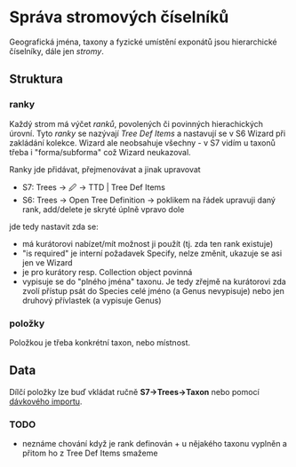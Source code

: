 # Správa stromových číselníků
Geografická jména, taxony a fyzické umístění exponátů jsou hierarchické číselníky, dále jen *stromy*.

## Struktura
### ranky
Každý strom má výčet *ranků*, povolených či povinných hierachických úrovní. Tyto *ranky* se nazývají *Tree Def Items* a nastavují se v S6 Wizard při zakládání kolekce. Wizard ale neobsahuje všechny - v S7 vidím u taxonů třeba i "forma/subforma" což Wizard neukazoval. 

Ranky jde přidávat, přejmenovávat a jinak upravovat
* S7: Trees -> 🖉 -> TTD | Tree Def Items
* S6: Trees -> Open Tree Definition -> poklikem na řádek upravuji daný rank, add/delete je skryté úplně vpravo dole

jde tedy nastavit zda se:
* má kurátorovi nabízet/mít možnost ji použít (tj. zda ten rank existuje)
* "is required" je interní požadavek Specify, nelze změnit, ukazuje se asi jen ve Wizard
* je pro kurátory resp. Collection object povinná
* vypisuje se do "plného jména" taxonu. Je tedy zřejmě na kurátorovi zda zvolí přístup psát do Species celé jméno (a Genus nevypisuje) nebo jen druhový přívlastek (a vypisuje Genus) 

### položky
Položkou je třeba konkrétní taxon, nebo místnost. 

## Data
Dílčí položky lze buď vkládat ručně **S7->Trees->Taxon** nebo pomocí [dávkového importu](imports.md).

### TODO
* neznáme chování když je rank definován + u nějakého taxonu vyplněn a přitom ho z Tree Def Items smažeme